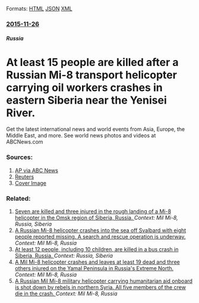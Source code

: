 
Formats: [HTML](/news/2015/11/26/at-least-15-people-are-killed-after-a-russian-mi-8-transport-helicopter-carrying-oil-workers-crashes-in-eastern-siberia-near-the-yenisei-riv.html)  [JSON](/news/2015/11/26/at-least-15-people-are-killed-after-a-russian-mi-8-transport-helicopter-carrying-oil-workers-crashes-in-eastern-siberia-near-the-yenisei-riv.json)  [XML](/news/2015/11/26/at-least-15-people-are-killed-after-a-russian-mi-8-transport-helicopter-carrying-oil-workers-crashes-in-eastern-siberia-near-the-yenisei-riv.xml)  

### [2015-11-26](/news/2015/11/26/index.md)

##### Russia
# At least 15 people are killed after a Russian Mi-8 transport helicopter carrying oil workers crashes in eastern Siberia near the Yenisei River. 

Get the latest international news and world events from Asia, Europe, the Middle East, and more. See world news photos and videos at ABCNews.com


### Sources:

1. [AP via ABC News](http://abcnews.go.com/International/wireStory/russian-helicopter-crashes-siberia-killing-10-35426968)
2. [Reuters](http://in.reuters.com/article/2015/11/26/russia-helicopter-crash-idINL8N13L0JC20151126)
2. [Cover Image](http://s4.reutersmedia.net/resources_v2/images/rcom-default.png)

### Related:

1. [Seven are killed and three injured in the rough landing of a Mi-8 helicopter in the Omsk region of Siberia, Russia. ](/news/2010/11/25/seven-are-killed-and-three-injured-in-the-rough-landing-of-a-mi-8-helicopter-in-the-omsk-region-of-siberia-russia.md) _Context: Mil Mi-8, Russia, Siberia_
2. [A Russian Mi-8 helicopter crashes into the sea off Svalbard with eight people reported missing. A search and rescue operation is underway. ](/news/2017/10/26/a-russian-mi-8-helicopter-crashes-into-the-sea-off-svalbard-with-eight-people-reported-missing-a-search-and-rescue-operation-is-underway.md) _Context: Mil Mi-8, Russia_
3. [At least 12 people, including 10 children, are killed in a bus crash in Siberia, Russia. ](/news/2016/12/4/at-least-12-people-including-10-children-are-killed-in-a-bus-crash-in-siberia-russia.md) _Context: Russia, Siberia_
4. [A Mil Mi-8 helicopter crashes and leaves at least 19 dead and three others injured on the Yamal Peninsula in Russia's Extreme North. ](/news/2016/10/21/a-mil-mi-8-helicopter-crashes-and-leaves-at-least-19-dead-and-three-others-injured-on-the-yamal-peninsula-in-russia-s-extreme-north.md) _Context: Mil Mi-8, Russia_
5. [A Russian Mil Mi-8 military helicopter carrying humanitarian aid onboard is shot down by rebels in northern Syria. All five members of the crew die in the crash. ](/news/2016/08/1/a-russian-mil-mi-8-military-helicopter-carrying-humanitarian-aid-onboard-is-shot-down-by-rebels-in-northern-syria-all-five-members-of-the-c.md) _Context: Mil Mi-8, Russia_
